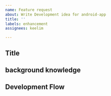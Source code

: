 ```yaml
---
name: Feature request
about: Write Development idea for android-app
title: ''
labels: enhancement
assignees: keelim

---
```


## Title

## background knowledge

## Development Flow
